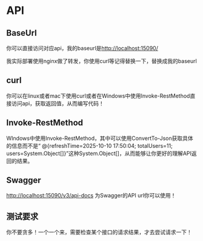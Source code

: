 # API

## BaseUrl

你可以直接访问对应api，我的baseurl是<http://localhost:15090/>

我实际部署使用nginx做了转发，你使用curl等记得替换一下，替换成我的baseurl

## curl

你可以在linux或者mac下使用curl或者在Windows中使用Invoke-RestMethod直接访问api，获取返回值，从而编写代码！

## Invoke-RestMethod

WIndows中使用Invoke-RestMethod，其中可以使用ConvertTo-Json获取具体的信息而不是“ @{refreshTime=2025-10-10 17:50:04; totalUsers=11; users=System.Object[]}”这种System.Object[]，从而能够让你更好的理解API返回的结果。

## Swagger

<http://localhost:15090/v3/api-docs> 为Swagger的API url你可以使用！

## 测试要求

你不要贪多！一个一个来，需要检查某个接口的请求结果，才去尝试请求一下！
